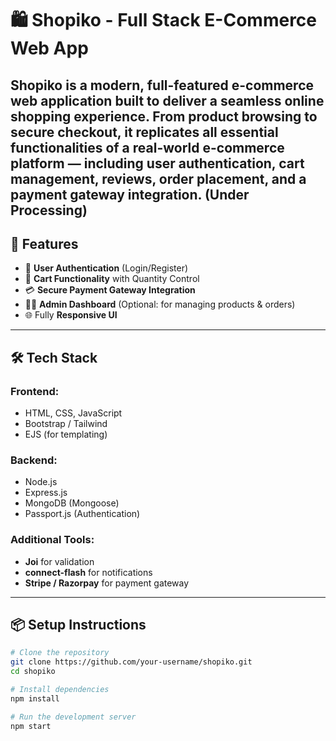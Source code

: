 # 🛍️ Shopiko - Full Stack E-Commerce Web App

**Shopiko** is a modern, full-featured **e-commerce web application** built to deliver a seamless online shopping experience. From product browsing to secure checkout, it replicates all essential functionalities of a real-world e-commerce platform — including user authentication, cart management, reviews, order placement, and a **payment gateway integration**.
(Under Processing)
---

## 🚀 Features

- 🧾 **User Authentication** (Login/Register)
- 🛒 **Cart Functionality** with Quantity Control
- 💳 **Secure Payment Gateway Integration**
- 🧑‍💼 **Admin Dashboard** (Optional: for managing products & orders)
- 🌐 Fully **Responsive UI**

---



## 🛠️ Tech Stack

### Frontend:
- HTML, CSS, JavaScript
- Bootstrap / Tailwind
- EJS (for templating)

### Backend:
- Node.js
- Express.js
- MongoDB (Mongoose)
- Passport.js (Authentication)

### Additional Tools:
- **Joi** for validation
- **connect-flash** for notifications
- **Stripe / Razorpay** for payment gateway

---

## 📦 Setup Instructions

```bash
# Clone the repository
git clone https://github.com/your-username/shopiko.git
cd shopiko

# Install dependencies
npm install

# Run the development server
npm start
